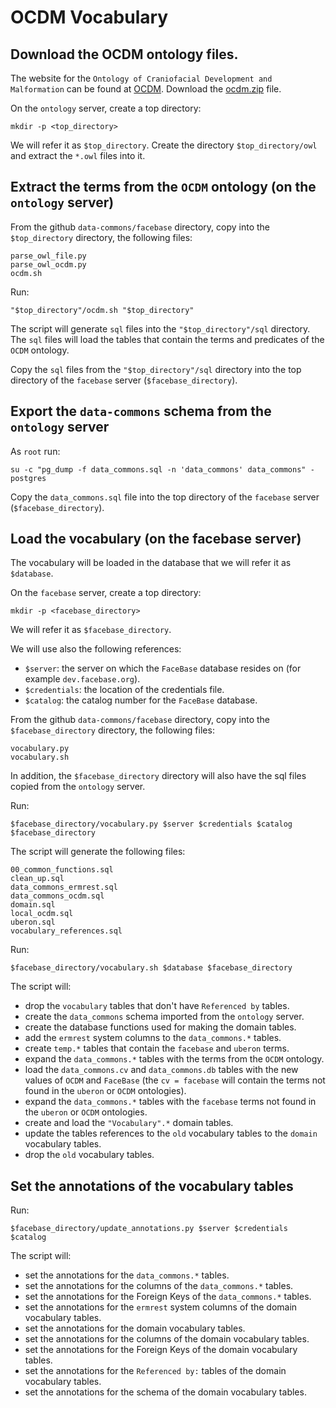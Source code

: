 # OCDM Vocabulary

## Download the OCDM ontology files.

The website for the `Ontology of Craniofacial Development and Malformation` can be found at [OCDM](http://www.si.washington.edu/projects/ocdm).
Download the [ocdm.zip](http://sig.biostr.washington.edu/share/downloads/ocdm/release/latest/ocdm.zip) file.

On the `ontology` server, create a top directory:

```
mkdir -p <top_directory>

```

We will refer it as `$top_directory`. 
Create the directory `$top_directory/owl` and extract the `*.owl` files into it.

## Extract the terms from the `OCDM` ontology (on the `ontology` server)

From the github `data-commons/facebase` directory, copy into the `$top_directory` directory, the following files:

```
parse_owl_file.py
parse_owl_ocdm.py
ocdm.sh

```

Run:

```
"$top_directory"/ocdm.sh "$top_directory"

```

The script will generate `sql` files into the `"$top_directory"/sql` directory.
The `sql` files will load the tables that contain the terms and predicates of the `OCDM` ontology.

Copy the `sql` files from the `"$top_directory"/sql` directory into the top directory of the `facebase` server (`$facebase_directory`).

## Export the `data-commons` schema from the `ontology` server

As `root` run:

```
su -c "pg_dump -f data_commons.sql -n 'data_commons' data_commons" - postgres

```

Copy the `data_commons.sql` file into the top directory of the `facebase` server (`$facebase_directory`).

## Load the vocabulary (on the facebase server)

The vocabulary will be loaded in the database that we will refer it as `$database`.

On the `facebase` server, create a top directory:

```
mkdir -p <facebase_directory>

```

We will refer it as `$facebase_directory`. 

We will use also the following references:

- `$server`: the server on which the `FaceBase` database resides on (for example `dev.facebase.org`). 
- `$credentials`: the location of the credentials file.
- `$catalog`: the catalog number for the `FaceBase` database.

From the github `data-commons/facebase` directory, copy into the `$facebase_directory` directory, the following files:

```
vocabulary.py
vocabulary.sh

```

In addition, the `$facebase_directory` directory will also have the sql files copied from the `ontology` server.


Run:

```
$facebase_directory/vocabulary.py $server $credentials $catalog $facebase_directory
```

The script will generate the following files:

```
00_common_functions.sql
clean_up.sql
data_commons_ermrest.sql
data_commons_ocdm.sql
domain.sql
local_ocdm.sql
uberon.sql
vocabulary_references.sql

```

Run:

```
$facebase_directory/vocabulary.sh $database $facebase_directory
```

The script will:

- drop the `vocabulary` tables that don't have `Referenced by` tables.
- create the `data_commons` schema imported from the `ontology` server.
- create the database functions used for making the domain tables.
- add the `ermrest` system columns to the `data_commons.*` tables.
- create `temp.*` tables that contain the `facebase` and `uberon` terms.
- expand the `data_commons.*` tables with the terms from the `OCDM` ontology.
- load the `data_commons.cv` and `data_commons.db` tables with the new values of `OCDM` and `FaceBase` (the `cv = facebase` will contain the terms not found in the `uberon` or `OCDM` ontologies).
- expand the `data_commons.*` tables with the `facebase` terms not found in the `uberon` or `OCDM` ontologies.
- create and load the `"Vocabulary".*` domain tables.
- update the tables references to the `old` vocabulary tables to the `domain` vocabulary tables.
- drop the `old` vocabulary tables.

## Set the annotations of the vocabulary tables

Run:

```
$facebase_directory/update_annotations.py $server $credentials $catalog
```

The script will:

- set the annotations for the `data_commons.*` tables.
- set the annotations for the columns of the `data_commons.*` tables.
- set the annotations for the Foreign Keys of the `data_commons.*` tables.
- set the annotations for the `ermrest` system columns of the domain vocabulary tables.
- set the annotations for the domain vocabulary tables.
- set the annotations for the columns of the domain vocabulary tables.
- set the annotations for the Foreign Keys of the domain vocabulary tables.
- set the annotations for the `Referenced by:` tables of the domain vocabulary tables.
- set the annotations for the schema of the domain vocabulary tables.




